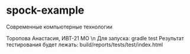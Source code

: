 # spock-example
Современные компьютерные технологии

Торопова Анастасия, ИВТ-21 МО \n
Для запуска: gradle test
Результат тестирования будет лежать: build/reports/tests/test/index.html
